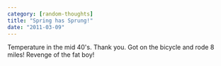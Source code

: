```yaml
---
category: [random-thoughts]
title: "Spring has Sprung!"
date: "2011-03-09"
---
```


Temperature in the mid 40's. Thank you. Got on the bicycle and rode 8 miles! Revenge of the fat boy! 
